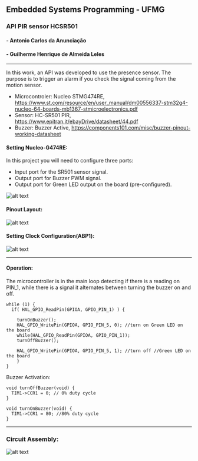 ## Embedded Systems Programming - UFMG
### API PIR sensor HCSR501
#### - Antonio Carlos da Anunciação
#### - Guilherme Henrique de Almeida Leles
---

  In this work, an API was developed to use the presence sensor. The purpose is to trigger an alarm if you check the signal coming from the motion sensor.
  
  - Microcontroler: Nucleo STMG474RE, https://www.st.com/resource/en/user_manual/dm00556337-stm32g4-nucleo-64-boards-mb1367-stmicroelectronics.pdf
  - Sensor: HC-SR501 PIR, https://www.epitran.it/ebayDrive/datasheet/44.pdf
  - Buzzer: Buzzer Active, https://components101.com/misc/buzzer-pinout-working-datasheet


#### Setting Nucleo-G474RE:

In this project you will need to configure three ports:

- Input port for the SR501 sensor signal.
- Output port for Buzzer PWM signal.
- Output port for Green LED output on the board (pre-configured).

![alt text](https://github.com/antonioanunciacao/Programa-o-de-Sistemas-Embarcados/Example/imagens/GPIOPORT.PNG?raw=true)


#### Pinout Layout:

![alt text](https://github.com/antonioanunciacao/Programa-o-de-Sistemas-Embarcados/Example/imagens/pinout.PNG?raw=true)

#### Setting Clock Configuration(ABP1):

![alt text](https://github.com/antonioanunciacao/Programa-o-de-Sistemas-Embarcados/Example/imagens/CLOCK_TREE.PNG?raw=true)

---
#### Operation:

The microcontroller is in the main loop detecting if there is a reading on PIN_1, while there is a signal it alternates between turning the buzzer on and off.

    while (1) {
      if( HAL_GPIO_ReadPin(GPIOA, GPIO_PIN_1) ) {

        turnOnBuzzer();
        HAL_GPIO_WritePin(GPIOA, GPIO_PIN_5, 0); //turn on Green LED on the board
        while(HAL_GPIO_ReadPin(GPIOA, GPIO_PIN_1));
        turnOffBuzzer();

        HAL_GPIO_WritePin(GPIOA, GPIO_PIN_5, 1); //turn off //Green LED on the board
        }
    }

Buzzer Activation:

    void turnOffBuzzer(void) {
      TIM1->CCR1 = 0; // 0% duty cycle
    }

    void turnOnBuzzer(void) {
      TIM1->CCR1 = 80; //80% duty cycle
    }

---
### Circuit Assembly:

![alt text](https://github.com/antonioanunciacao/Programa-o-de-Sistemas-Embarcados/Example/imagens/montagem.png?raw=true)
